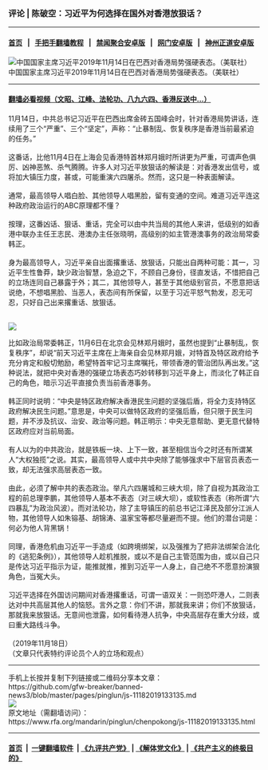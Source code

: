 ### 评论 | 陈破空：习近平为何选择在国外对香港放狠话？
------------------------

#### [首页](https://github.com/gfw-breaker/banned-news3/blob/master/README.md) &nbsp;&nbsp;|&nbsp;&nbsp; [手把手翻墙教程](https://github.com/gfw-breaker/guides/wiki) &nbsp;&nbsp;|&nbsp;&nbsp; [禁闻聚合安卓版](https://github.com/gfw-breaker/bn-android) &nbsp;&nbsp;|&nbsp;&nbsp; [网门安卓版](https://github.com/oGate2/oGate) &nbsp;&nbsp;|&nbsp;&nbsp; [神州正道安卓版](https://github.com/SzzdOgate/update) 



<div id="headerimg">
 <img alt="中国国家主席习近平2019年11月14日在巴西对香港局势强硬表态。（美联社）" src="https://www.rfa.org/mandarin/zhuanlan/yehuazhongnanhai/gx-11152019153242.html/AP_19318504370342.jpg/@@images/de3c2bb4-6c5f-4c31-99aa-b2baf11b31c2.jpeg" title="中国国家主席习近平2019年11月14日在巴西对香港局势强硬表态。（美联社）"/>
 <div id="headerimgcontents">
  <div id="headerimgcaption">
   <span>
    中国国家主席习近平2019年11月14日在巴西对香港局势强硬表态。（美联社）
   </span>
   <!-- zoomattribute -->
  </div>
  <!-- headerimgcaption -->
 </div>
 <!-- headerimagecontents -->
</div>

<hr/>


#### [翻墙必看视频（文昭、江峰、法轮功、八九六四、香港反送中...）](https://github.com/gfw-breaker/banned-news3/blob/master/pages/links.md)

<div id="storytext">
 <div>
  <div class="slot_header">
  </div>
 </div>
 <p>
  11月14日，中共总书记习近平在巴西出席金砖五国峰会时，针对香港局势讲话，连续用了三个“严重”、三个“坚定”，声称：“止暴制乱、恢复秩序是香港当前最紧迫的任务。”
  <br/>
  <br/>
  这番话，比他11月4日在上海会见香港特首林郑月娥时所讲更为严重，可谓声色俱厉、凶神恶煞、杀气腾腾。许多人对习近平放狠话的解读是：对香港发出信号，或将加大镇压力度，甚或，可能重演六四屠杀。然而，这只是一种表面解读。
  <br/>
  <br/>
  通常，最高领导人唱白脸、其他领导人唱黑脸，留有变通的空间。难道习近平连这种政府政治运行的ABC原理都不懂？
  <br/>
  <br/>
  按理，这番凶话、狠话、重话，完全可以由中共当局的其他人来讲，低级别的如香港中联办主任王志民、港澳办主任张晓明，高级别的如主管港澳事务的政治局常委韩正。
  <br/>
  <br/>
  身为最高领导人，习近平亲自出面撂重话、放狠话，只能出自两种可能：其一，习近平生性鲁莽，缺少政治智慧，急迫之下，不顾自己身份，径直发话，不惜把自己的立场连同自己暴露于外；其二，其他领导人，甚至于其他级别官员，不愿意把话说绝，不想唱黑脸、当恶人，表态间有所保留，以至于习近平怒气勃发，忍无可忍，只好自己出来撂重话、放狠话。
 </p>
 <p>
  <br/>
  <img class="image-inline captioned" src="../../../resolveuid/98f91aa3-a9fc-415b-90c6-74e266da228f"/>
 </p>
 <p>
  比如政治局常委韩正，11月6日在北京会见林郑月娥时，虽然也提到“止暴制乱，恢复秩序”，却说“前天习近平主席在上海亲自会见林郑月娥，对特首及特区政府给予充分肯定和殷切勉励，希望特首牢记习主席嘱托，带领香港的管治团队再出发。”这种说法，就把中央对香港的强硬立场表态巧妙转移到习近平身上，而淡化了韩正自己的角色，暗示习近平直接负责当前香港事务。
  <br/>
  <br/>
  韩正同时说明：“中央是特区政府解决香港民生问题的坚强后盾，将全力支持特区政府解决民生问题。”意思是，中央可以做特区政府的坚强后盾，但只限于民生问题，并不涉及抗议、治安、政治等问题。韩正明示：中央无意帮助、更无意代替特区政府应对当前局面。
  <br/>
  <br/>
  有人以为的中共政治，就是铁板一块、上下一致，甚至相信当今之时还有所谓某人“大权独揽”之说。其实，最高领导人或中共中央除了能够强求中下层官员表态一致，却无法强求高层表态一致。
  <br/>
  <br/>
  由此，必须了解中共的表态政治。举凡六四屠城和三峡大坝，除了自视为其政治工程的前总理李鹏，其他领导人基本不表态（对三峡大坝），或软性表态（称所谓“六四暴乱”为政治风波）。而对法轮功，除了主导镇压的前总书记江泽民及部分江派人物，其他领导人如朱镕基、胡锦涛、温家宝等都尽量避而不提。他们的潜台词是：何必为他人背黑锅！
  <br/>
  <br/>
  同理，香港危机由习近平一手造成（如跨境绑架，以及强推为了把非法绑架合法化的《逃犯条例》），其他领导人趁机推脱，或以不是自己主管范围为由，或以自己只是传达习近平指示为证，能推就推，推到习近平一人身上，自己绝不不愿意扮演狠角色，当冤大头。
  <br/>
  <br/>
  习近平选择在外国访问期间对香港撂重话，可谓一语双关：一则恐吓港人，二则表达对中共高层其他人的恼怒。言外之意：你们不讲，那就我来讲；你们不放狠话，那就我来放狠话。无意间也泄露，如何看待港人抗争，中央高层存在重大分歧，或曰重大路线斗争。
  <br/>
  <br/>
  （2019年11月18日）
  <br/>
  （文章只代表特约评论员个人的立场和观点）
 </p>
</div>

<hr/>
手机上长按并复制下列链接或二维码分享本文章：<br/>
https://github.com/gfw-breaker/banned-news3/blob/master/pages/pinglun/js-11182019133135.md <br/>
<a href='https://github.com/gfw-breaker/banned-news3/blob/master/pages/pinglun/js-11182019133135.md'><img src='https://github.com/gfw-breaker/banned-news3/blob/master/pages/pinglun/js-11182019133135.md.png'/></a> <br/>
原文地址（需翻墙访问）：https://www.rfa.org/mandarin/pinglun/chenpokong/js-11182019133135.html


------------------------
#### [首页](https://github.com/gfw-breaker/banned-news3/blob/master/README.md) &nbsp;|&nbsp; [一键翻墙软件](https://github.com/gfw-breaker/nogfw/blob/master/README.md) &nbsp;| [《九评共产党》](https://github.com/gfw-breaker/9ping.md/blob/master/README.md#九评之一评共产党是什么) | [《解体党文化》](https://github.com/gfw-breaker/jtdwh.md/blob/master/README.md) | [《共产主义的终极目的》](https://github.com/gfw-breaker/gczydzjmd.md/blob/master/README.md)


<img src='http://gfw-breaker.win/banned-news3/pages/pinglun/js-11182019133135.md' width='0px' height='0px'/>